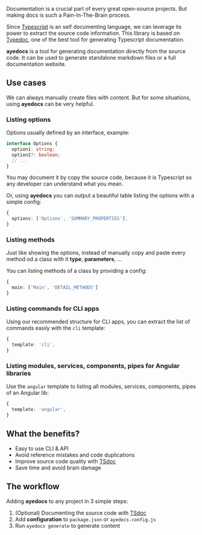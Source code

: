 Documentation is a crucial part of every great open-source projects. But making docs is such a Pain-In-The-Brain process.

Since [Typescript](https://www.typescriptlang.org) is an self documenting language, we can leverage its power to extract the source code information. This library is based on [Typedoc](https://typedoc.org), one of the best tool for generating Typescript documentation.

**ayedocs** is a tool for generating documentation directly from the source code. It can be used to generate standalone markdown files or a full documentation website.

## Use cases

We can always manually create files with content. But for some situations, using **ayedocs** can be very helpful.

### Listing options

Options usually defined by an interface, example:

```ts
interface Options {
  option1: string;
  option2?: boolean;
  // ...
}
```

You may document it by copy the source code, because it is Typescript so any developer can understand what you mean.

Or, using **ayedocs** you can output a beautiful table listing the options with a simple config:

```ts
{
  options: ['Options', 'SUMMARY_PROPERTIES'],
}
```

### Listing methods

Just like showing the options, instead of manually copy and paste every method od a class with it **type**, **parameters**, ...

You can listing methods of a class by providing a config:

```ts
{
  main: ['Main', 'DETAIL_METHODS']
}
```

### Listing commands for CLI apps

Using our recommended structure for CLI apps, you can extract the list of commands easily with the `cli` template:

```ts
{
  template: 'cli',
}
```

### Listing modules, services, components, pipes for Angular libraries

Use the `angular` template to listing all modules, services, components, pipes of an Angular lib:

```ts
{
  template: 'angular',
}
```

## What the benefits?

- Easy to use CLI & API
- Avoid reference mistakes and code duplications
- Improve source code quality with [TSdoc](https://github.com/microsoft/tsdoc)
- Save time and avoid brain damage

## The workflow

Adding **ayedocs** to any project in 3 simple steps:

1. (Optional) Documenting the source code with [TSdoc](https://github.com/microsoft/tsdoc)
2. Add **configuration** to `package.json` or `ayedocs.config.js`
3. Run `ayedocs generate` to generate content

